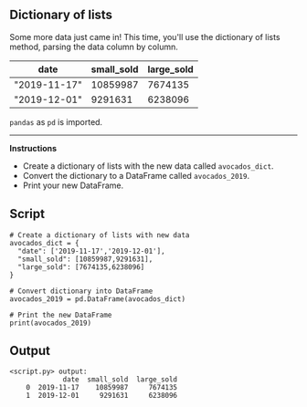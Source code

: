 ## Dictionary of lists

Some more data just came in! This time, you'll use the dictionary of lists method, parsing the data column by column.

| date         | small_sold | large_sold |
|--------------|------------|------------|
| "2019-11-17" | 10859987   | 7674135    |
| "2019-12-01" | 9291631    | 6238096    |

`pandas` as `pd` is imported.

<hr>

**Instructions**
* Create a dictionary of lists with the new data called `avocados_dict`.
* Convert the dictionary to a DataFrame called `avocados_2019`.
* Print your new DataFrame.

## Script
```
# Create a dictionary of lists with new data
avocados_dict = {
  "date": ['2019-11-17','2019-12-01'],
  "small_sold": [10859987,9291631],
  "large_sold": [7674135,6238096]
}

# Convert dictionary into DataFrame
avocados_2019 = pd.DataFrame(avocados_dict)

# Print the new DataFrame
print(avocados_2019)
```

## Output
```
<script.py> output:
             date  small_sold  large_sold
    0  2019-11-17    10859987     7674135
    1  2019-12-01     9291631     6238096
```